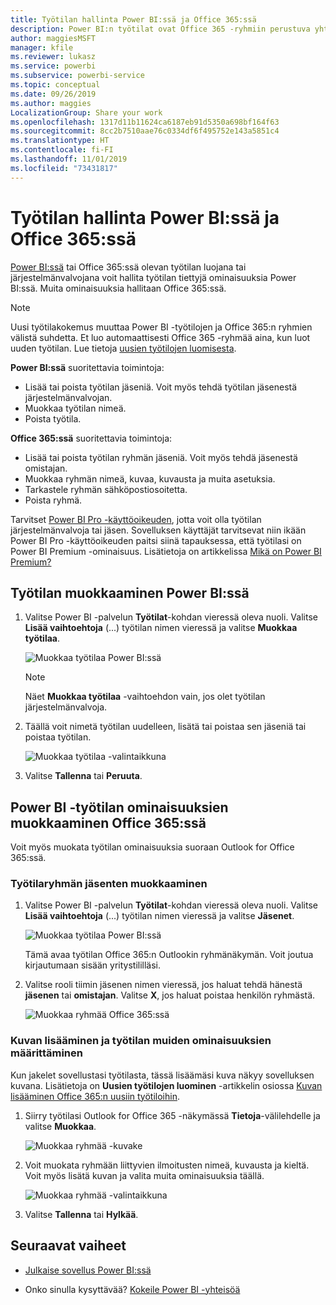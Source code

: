 ```yaml
---
title: Työtilan hallinta Power BI:ssä ja Office 365:ssä
description: Power BI:n työtilat ovat Office 365 -ryhmiin perustuva yhteistyötoiminto. Voit hallita työtiloja Power BI:ssä sekä Office 365:ssä.
author: maggiesMSFT
manager: kfile
ms.reviewer: lukasz
ms.service: powerbi
ms.subservice: powerbi-service
ms.topic: conceptual
ms.date: 09/26/2019
ms.author: maggies
LocalizationGroup: Share your work
ms.openlocfilehash: 1317d11b11624ca6187eb91d5350a698bf164f63
ms.sourcegitcommit: 8cc2b7510aae76c0334df6f495752e143a5851c4
ms.translationtype: HT
ms.contentlocale: fi-FI
ms.lasthandoff: 11/01/2019
ms.locfileid: "73431817"
---
```

# <a name="manage-your-workspace-in-power-bi-and-office-365"></a>Työtilan hallinta Power BI:ssä ja Office 365:ssä

[Power BI:ssä](service-create-distribute-apps.md) tai Office 365:ssä olevan työtilan luojana tai järjestelmänvalvojana voit hallita työtilan tiettyjä ominaisuuksia Power BI:ssä. Muita ominaisuuksia hallitaan Office 365:ssä.

> [!NOTE]
> Uusi työtilakokemus muuttaa Power BI -työtilojen ja Office 365:n ryhmien välistä suhdetta. Et luo automaattisesti Office 365 -ryhmää aina, kun luot uuden työtilan. Lue tietoja [uusien työtilojen luomisesta](service-create-the-new-workspaces.md).

**Power BI:ssä** suoritettavia toimintoja:

* Lisää tai poista työtilan jäseniä. Voit myös tehdä työtilan jäsenestä järjestelmänvalvojan.
* Muokkaa työtilan nimeä.
* Poista työtila.

**Office 365:ssä** suoritettavia toimintoja:

* Lisää tai poista työtilan ryhmän jäseniä. Voit myös tehdä jäsenestä omistajan.
* Muokkaa ryhmän nimeä, kuvaa, kuvausta ja muita asetuksia.
* Tarkastele ryhmän sähköpostiosoitetta.
* Poista ryhmä.

Tarvitset [Power BI Pro -käyttöoikeuden](service-features-license-type.md), jotta voit olla työtilan järjestelmänvalvoja tai jäsen. Sovelluksen käyttäjät tarvitsevat niin ikään Power BI Pro -käyttöoikeuden paitsi siinä tapauksessa, että työtilasi on Power BI Premium -ominaisuus. Lisätietoja on artikkelissa [Mikä on Power BI Premium?](service-premium-what-is.md)

## <a name="edit-your-workspace-in-power-bi"></a>Työtilan muokkaaminen Power BI:ssä

1. Valitse Power BI -palvelun **Työtilat**-kohdan vieressä oleva nuoli. Valitse **Lisää vaihtoehtoja** (...) työtilan nimen vieressä ja valitse **Muokkaa työtilaa**.

   ![Muokkaa työtilaa Power BI:ssä](media/service-manage-app-workspace-in-power-bi-and-office-365/power-bi-app-ellipsis.png)

   > [!NOTE]
   > Näet **Muokkaa työtilaa** -vaihtoehdon vain, jos olet työtilan järjestelmänvalvoja.

1. Täällä voit nimetä työtilan uudelleen, lisätä tai poistaa sen jäseniä tai poistaa työtilan.

   ![Muokkaa työtilaa -valintaikkuna](media/service-manage-app-workspace-in-power-bi-and-office-365/power-bi-app-edit-workspace.png)

1. Valitse **Tallenna** tai **Peruuta**.

## <a name="edit-power-bi-workspace-properties-in-office-365"></a>Power BI -työtilan ominaisuuksien muokkaaminen Office 365:ssä

Voit myös muokata työtilan ominaisuuksia suoraan Outlook for Office 365:ssä.

### <a name="edit-the-members-of-the-workspace-group"></a>Työtilaryhmän jäsenten muokkaaminen

1. Valitse Power BI -palvelun **Työtilat**-kohdan vieressä oleva nuoli. Valitse **Lisää vaihtoehtoja** (...) työtilan nimen vieressä ja valitse **Jäsenet**.

   ![Muokkaa työtilaa Power BI:ssä](media/service-manage-app-workspace-in-power-bi-and-office-365/power-bi-app-ellipsis-members.png)

   Tämä avaa työtilan Office 365:n Outlookin ryhmänäkymän. Voit joutua kirjautumaan sisään yritystililläsi.

1. Valitse rooli tiimin jäsenen nimen vieressä, jos haluat tehdä hänestä **jäsenen** tai **omistajan**. Valitse **X**, jos haluat poistaa henkilön ryhmästä.

   ![Muokkaa ryhmää Office 365:ssä](media/service-manage-app-workspace-in-power-bi-and-office-365/pbi_managegroupo365.png)

### <a name="add-an-image-and-set-other-workspace-properties"></a>Kuvan lisääminen ja työtilan muiden ominaisuuksien määrittäminen

Kun jakelet sovellustasi työtilasta, tässä lisäämäsi kuva näkyy sovelluksen kuvana. Lisätietoja on **Uusien työtilojen luominen** -artikkelin osiossa [Kuvan lisääminen Office 365:n uusiin työtiloihin](service-create-workspaces.md#add-an-image-to-your-office-365-workspace-optional).

1. Siirry työtilasi Outlook for Office 365 -näkymässä **Tietoja**-välilehdelle ja valitse **Muokkaa**.

    ![Muokkaa ryhmää -kuvake](media/service-manage-app-workspace-in-power-bi-and-office-365/pbi_editgroupo365.png)
1. Voit muokata ryhmään liittyvien ilmoitusten nimeä, kuvausta ja kieltä. Voit myös lisätä kuvan ja valita muita ominaisuuksia täällä.

   ![Muokkaa ryhmää -valintaikkuna](media/service-manage-app-workspace-in-power-bi-and-office-365/pbi_editgrpo365dialog.png)

1. Valitse **Tallenna** tai **Hylkää**.

## <a name="next-steps"></a>Seuraavat vaiheet

* [Julkaise sovellus Power BI:ssä](service-create-distribute-apps.md)

* Onko sinulla kysyttävää? [Kokeile Power BI -yhteisöä](http://community.powerbi.com/)
